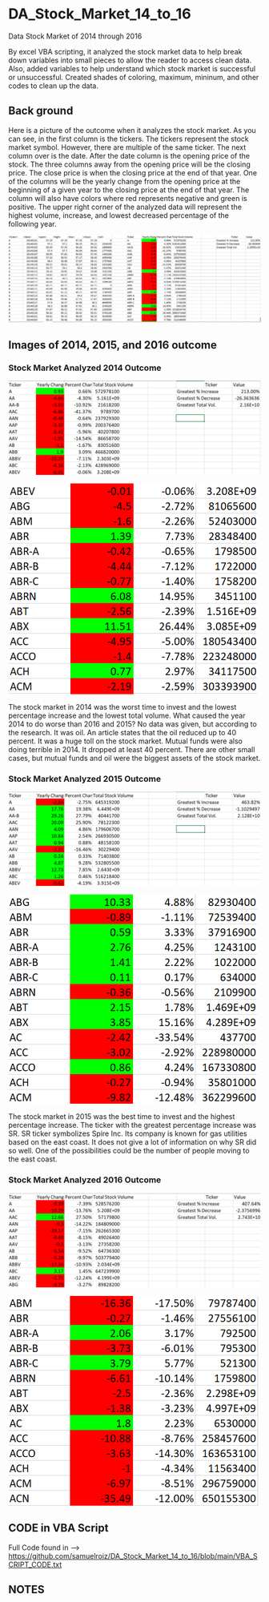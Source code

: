 # DA_Stock_Market_14_to_16
Data Stock Market of 2014 through 2016

By excel VBA scripting, it analyzed the stock market data to help break down variables into small pieces to allow the reader to access clean data. Also, added variables to help understand which stock market is successful or unsuccessful. Created shades of coloring, maximum, mininum, and other codes to clean up the data.

## Back ground

Here is a picture of the outcome when it analyzes the stock market. As you can see, in the first column is the tickers. The tickers represent the stock market symbol. However, there are multiple of the same ticker. The next column over is the date. After the date column is the opening price of the stock. The three columns away from the opening price will be the closing price. The close price is when the closing price at the end of that year. One of the columns will be the yearly change from the opening price at the beginning of a given year to the closing price at the end of that year. The column will also have colors where red represents negative and green is positive. The upper right corner of the analyzed data will represent the highest volume, increase, and lowest decreased percentage of the following year.

![Stock Market Analyzed Example](https://github.com/samuelroiz/DA_Stock_Market_14_to_16/blob/main/Images/Stock_Market_Analyzed_Outcome_Example.png)

## Images of 2014, 2015, and 2016 outcome

### Stock Market Analyzed 2014 Outcome
![Stock Market Analyzed 2014 Outcome](https://github.com/samuelroiz/DA_Stock_Market_14_to_16/blob/main/Images/Stock_Market_Analyzed_2014.png)

![Stock Market Analyzed 2014 Outcome Continued](https://github.com/samuelroiz/DA_Stock_Market_14_to_16/blob/main/Images/Stock_Market_Analyzed_2014_2nd_Section.png)

The stock market in 2014 was the worst time to invest and the lowest percentage increase and the lowest total volume. What caused the year 2014 to do worse than 2016 and 2015? No data was given, but according to the research. It was oil. An article states that the oil reduced up to 40 percent.  It was a huge toll on the stock market. Mutual funds were also doing terrible in 2014. It dropped at least 40 percent. There are other small cases, but mutual funds and oil were the biggest assets of the stock market. 

### Stock Market Analyzed 2015 Outcome

![Stock Market Analyzed 2015 Outcome](https://github.com/samuelroiz/DA_Stock_Market_14_to_16/blob/main/Images/Stock_Market_Analyzed_2015.png)

![Stock Market Analyzed 2015 Outcome Continued](https://github.com/samuelroiz/DA_Stock_Market_14_to_16/blob/main/Images/Stock_Market_Analyzed_2015_2nd_Section.png)

The stock market in 2015 was the best time to invest and the highest percentage increase. The ticker with the greatest percentage increase was SR. SR ticker symbolizes Spire Inc. Its company is known for gas utilities based on the east coast. It does not give a lot of information on why SR did so well. One of the possibilities could be the number of people moving to the east coast. 


### Stock Market Analyzed 2016 Outcome

![Stock Market Analyzed 2016 Outcome](https://github.com/samuelroiz/DA_Stock_Market_14_to_16/blob/main/Images/Stock_Market_Analyzed_2016.png)

![Stock Market Analyzed 2016 Outcome Continued](https://github.com/samuelroiz/DA_Stock_Market_14_to_16/blob/main/Images/Stock_Market_Analyzed_2016_2nd_Section.png)

## CODE in VBA Script

Full Code found in --> https://github.com/samuelroiz/DA_Stock_Market_14_to_16/blob/main/VBA_SCRIPT_CODE.txt

## NOTES
